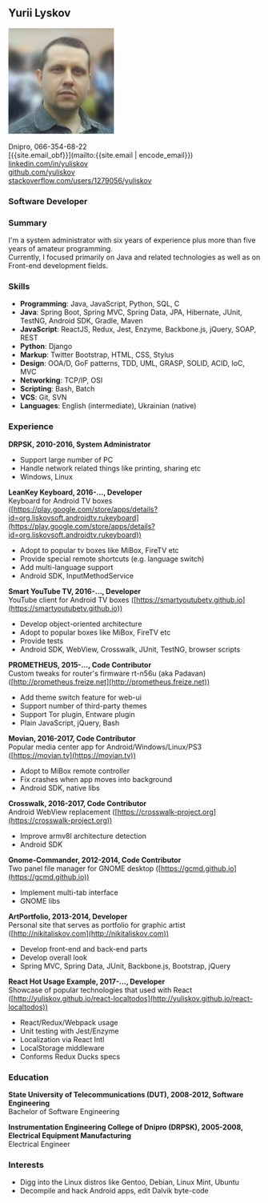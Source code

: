 ## **Yurii Lyskov**

<img id="my-photo" src="/img/my_photo2.jpg"/>

Dnipro, 066-354-68-22  
[<span class="obfuscate">{{site.email_obf}}</span>](mailto:{{site.email | encode_email}})  
[linkedin.com/in/yuliskov](http://www.linkedin.com/in/yuliskov)  
[github.com/yuliskov](https://github.com/yuliskov)  
[stackoverflow.com/users/1279056/yuliskov](https://stackoverflow.com/users/1279056/yuliskov)  

<div class="clear"></div>

### Software Developer

### Summary

I'm a system administrator with six years of experience plus more than five years of amateur programming.  
Currently, I focused primarily on Java and related technologies as well as on Front-end development fields.

### Skills

- **Programming**: Java, JavaScript, Python, SQL, C
- **Java**: Spring Boot, Spring MVC, Spring Data, JPA, Hibernate, JUnit, TestNG, Android SDK, Gradle, Maven
- **JavaScript**: ReactJS, Redux, Jest, Enzyme, Backbone.js, jQuery, SOAP, REST
- **Python**: Django
- **Markup**: Twitter Bootstrap, HTML, CSS, Stylus
- **Design**: OOA/D, GoF patterns, TDD, UML, GRASP, SOLID, ACID, IoC, MVC
- **Networking**: TCP/IP, OSI
- **Scripting**: Bash, Batch
- **VCS**: Git, SVN
- **Languages**: English (intermediate), Ukrainian (native)

### Experience

**DRPSK, 2010-2016, System Administrator**
- Support large number of PC
- Handle network related things like printing, sharing etc
- Windows, Linux

**LeanKey Keyboard, 2016-..., Developer**  
Keyboard for Android TV boxes ([https://play.google.com/store/apps/details?id=org.liskovsoft.androidtv.rukeyboard](https://play.google.com/store/apps/details?id=org.liskovsoft.androidtv.rukeyboard))
- Adopt to popular tv boxes like MiBox, FireTV etc
- Provide special remote shortcuts (e.g. language switch)
- Add multi-language support
- Android SDK, InputMethodService

**Smart YouTube TV, 2016-..., Developer**  
YouTube client for Android TV boxes ([https://smartyoutubetv.github.io](https://smartyoutubetv.github.io))
- Develop object-oriented architecture
- Adopt to popular boxes like MiBox, FireTV etc
- Provide tests
- Android SDK, WebView, Crosswalk, JUnit, TestNG, browser scripts

**PROMETHEUS, 2015-..., Code Contributor**  
Custom tweaks for router's firmware rt-n56u (aka Padavan) ([http://prometheus.freize.net](http://prometheus.freize.net))
- Add theme switch feature for web-ui
- Support number of third-party themes
- Support Tor plugin, Entware plugin
- Plain JavaScript, jQuery, Bash

**Movian, 2016-2017, Code Contributor**  
Popular media center app for Android/Windows/Linux/PS3 ([https://movian.tv](https://movian.tv))
- Adopt to MiBox remote controller
- Fix crashes when app moves into background
- Android SDK, native libs

**Crosswalk, 2016-2017, Code Contributor**  
Android WebView replacement ([https://crosswalk-project.org](https://crosswalk-project.org))
- Improve armv8l architecture detection
- Android SDK

**Gnome-Commander, 2012-2014, Code Contributor**  
Two panel file manager for GNOME desktop ([https://gcmd.github.io](https://gcmd.github.io))  
- Implement multi-tab interface
- GNOME libs

**ArtPortfolio, 2013-2014, Developer**  
Personal site that serves as portfolio for graphic artist ([http://nikitaliskov.com](http://nikitaliskov.com))
- Develop front-end and back-end parts
- Develop overall look
- Spring MVC, Spring Data, JUnit, Backbone.js, Bootstrap, jQuery

**React Hot Usage Example, 2017-..., Developer**  
Showcase of popular technologies that used with React ([http://yuliskov.github.io/react-localtodos](http://yuliskov.github.io/react-localtodos))
- React/Redux/Webpack usage
- Unit testing with Jest/Enzyme
- Localization via React Intl
- LocalStorage middleware
- Conforms Redux Ducks specs

### Education

**State University of Telecommunications (DUT), 2008-2012, Software Engineering**  
Bachelor of Software Engineering

**Instrumentation Engineering College of Dnipro (DRPSK), 2005-2008, Electrical Equipment Manufacturing**  
Electrical Engineer

### Interests

- Digg into the Linux distros like Gentoo, Debian, Linux Mint, Ubuntu
- Decompile and hack Android apps, edit Dalvik byte-code
